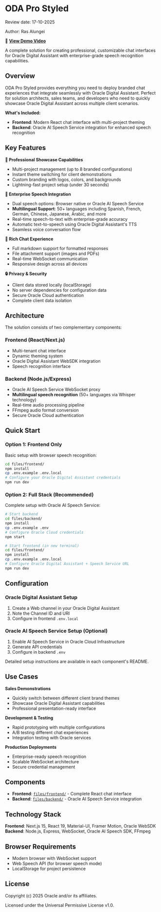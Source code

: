 # ODA Pro Styled

Review date: 17-10-2025

Author: Ras Alungei

🎥 **[View Demo Video](files/oda-pro-styled-demo.mp4)**

A complete solution for creating professional, customizable chat interfaces for Oracle Digital Assistant with enterprise-grade speech recognition capabilities.

## Overview

ODA Pro Styled provides everything you need to deploy branded chat experiences that integrate seamlessly with Oracle Digital Assistant. Perfect for solution architects, sales teams, and developers who need to quickly showcase Oracle Digital Assistant across multiple client scenarios.

**What's Included:**

- **Frontend**: Modern React chat interface with multi-project theming
- **Backend**: Oracle AI Speech Service integration for enhanced speech recognition

## Key Features

**🎨 Professional Showcase Capabilities**

- Multi-project management (up to 8 branded configurations)
- Instant theme switching for client demonstrations
- Custom branding with logos, colors, and backgrounds
- Lightning-fast project setup (under 30 seconds)

**🎤 Enterprise Speech Integration**

- Dual speech options: Browser native or Oracle AI Speech Service
- **Multilingual Support**: 50+ languages including Spanish, French, German, Chinese, Japanese, Arabic, and more
- Real-time speech-to-text with enterprise-grade accuracy
- Automatic text-to-speech using Oracle Digital Assistant's TTS
- Seamless voice conversation flow

**💬 Rich Chat Experience**

- Full markdown support for formatted responses
- File attachment support (images and PDFs)
- Real-time WebSocket communication
- Responsive design across all devices

**🔒 Privacy & Security**

- Client data stored locally (localStorage)
- No server dependencies for configuration data
- Secure Oracle Cloud authentication
- Complete client data isolation

## Architecture

The solution consists of two complementary components:

### Frontend (React/Next.js)

- Multi-tenant chat interface
- Dynamic theming system
- Oracle Digital Assistant WebSDK integration
- Speech recognition interface

### Backend (Node.js/Express)

- Oracle AI Speech Service WebSocket proxy
- **Multilingual speech recognition** (50+ languages via Whisper technology)
- Real-time audio processing pipeline
- FFmpeg audio format conversion
- Secure Oracle Cloud authentication

## Quick Start

### Option 1: Frontend Only

Basic setup with browser speech recognition:

```bash
cd files/frontend/
npm install
cp .env.example .env.local
# Configure your Oracle Digital Assistant credentials
npm run dev
```

### Option 2: Full Stack (Recommended)

Complete setup with Oracle AI Speech Service:

```bash
# Start backend
cd files/backend/
npm install
cp .env.example .env
# Configure Oracle Cloud credentials
npm start

# Start frontend (in new terminal)
cd files/frontend/
npm install
cp .env.example .env.local
# Configure Oracle Digital Assistant + Speech Service URL
npm run dev
```

## Configuration

### Oracle Digital Assistant Setup

1. Create a Web channel in your Oracle Digital Assistant
2. Note the Channel ID and URI
3. Configure in frontend `.env.local`

### Oracle AI Speech Service Setup (Optional)

1. Enable AI Speech Service in Oracle Cloud Infrastructure
2. Generate API credentials
3. Configure in backend `.env`

Detailed setup instructions are available in each component's README.

## Use Cases

**Sales Demonstrations**

- Quickly switch between different client brand themes
- Showcase Oracle Digital Assistant capabilities
- Professional presentation-ready interface

**Development & Testing**

- Rapid prototyping with multiple configurations
- A/B testing different chat experiences
- Integration testing with Oracle services

**Production Deployments**

- Enterprise-ready speech recognition
- Scalable WebSocket architecture
- Secure credential management

## Components

- **Frontend**: [`files/frontend/`](files/frontend/) - Complete React chat interface
- **Backend**: [`files/backend/`](files/backend/) - Oracle AI Speech Service integration

## Technology Stack

**Frontend**: Next.js 15, React 19, Material-UI, Framer Motion, Oracle WebSDK  
**Backend**: Node.js, Express, WebSocket, Oracle AI Speech SDK, FFmpeg

## Browser Requirements

- Modern browser with WebSocket support
- Web Speech API (for browser speech mode)
- LocalStorage for project persistence

## License

Copyright (c) 2025 Oracle and/or its affiliates.

Licensed under the Universal Permissive License v1.0.
